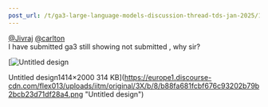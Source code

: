 ```yaml
---
post_url: /t/ga3-large-language-models-discussion-thread-tds-jan-2025/163247/125
---
```

[@Jivraj](/u/jivraj) [@carlton](/u/carlton)  
I have submitted ga3 still showing not submitted , why sir?  

[![Untitled design](https://europe1.discourse-cdn.com/flex013/uploads/iitm/optimized/3X/b/8/b88fa681fcbf676c93202b79b2bcb23d71df28a4_2_353x500.png)

Untitled design1414×2000 314 KB](https://europe1.discourse-cdn.com/flex013/uploads/iitm/original/3X/b/8/b88fa681fcbf676c93202b79b2bcb23d71df28a4.png "Untitled design")